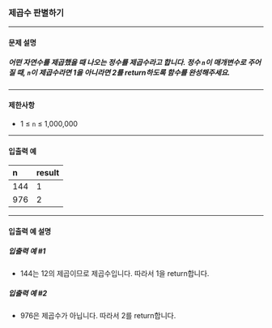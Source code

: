 ### 제곱수 판별하기

***

#### 문제 설명
##### 어떤 자연수를 제곱했을 때 나오는 정수를 제곱수라고 합니다. 정수 `n`이 매개변수로 주어질 때, `n`이 제곱수라면 1을 아니라면 2를 return하도록 함수를 완성해주세요.

***

#### 제한사항
* 1 ≤ `n` ≤ 1,000,000

***

#### 입출력 예
n	|result|
|:--|:--
144	|1     |
976	|2     |

***

#### 입출력 예 설명
##### 입출력 예 #1
* 144는 12의 제곱이므로 제곱수입니다. 따라서 1을 return합니다.

##### 입출력 예 #2
* 976은 제곱수가 아닙니다. 따라서 2를 return합니다.